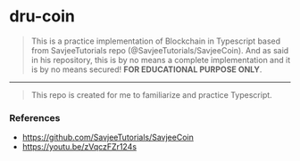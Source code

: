 dru-coin
===

> This is a practice implementation of Blockchain in Typescript based from SavjeeTutorials repo (@SavjeeTutorials/SavjeeCoin). And as said in his repository, this is by no means a complete implementation and it is by no means secured! __FOR EDUCATIONAL PURPOSE ONLY__.

---

> This repo is created for me to familiarize and practice Typescript.

### References

* https://github.com/SavjeeTutorials/SavjeeCoin
* https://youtu.be/zVqczFZr124s